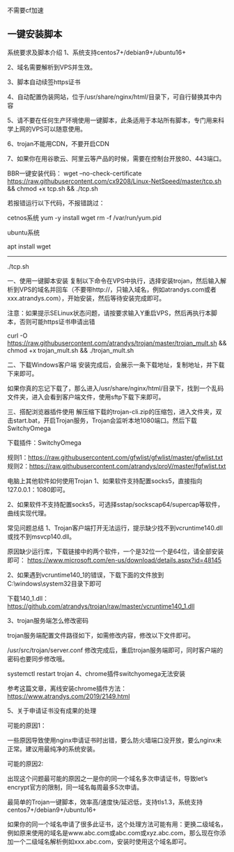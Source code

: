 

不需要cf加速

##  一键安装脚本

系统要求及脚本介绍
1、系统支持centos7+/debian9+/ubuntu16+

2、域名需要解析到VPS并生效。

3、脚本自动续签https证书

4、自动配置伪装网站，位于/usr/share/nginx/html/目录下，可自行替换其中内容

5、请不要在任何生产环境使用一键脚本，此条适用于本站所有脚本，专门用来科学上网的VPS可以随意使用。

6、trojan不能用CDN，不要开启CDN

7、如果你在用谷歌云、阿里云等产品的时候，需要在控制台开放80、443端口。

BBR一键安装代码：
wget –no-check-certificate https://raw.githubusercontent.com/cx9208/Linux-NetSpeed/master/tcp.sh && chmod +x tcp.sh && ./tcp.sh

若报错运行以下代码，不报错跳过：

cetnos系统
yum -y install wget
rm -f /var/run/yum.pid

ubuntu系统

apt install wget

------

./tcp.sh

一、使用一键脚本安装
复制以下命令在VPS中执行，选择安装trojan，然后输入解析到VPS的域名并回车（不要带http://，只输入域名，例如atrandys.com或者xxx.atrandys.com），开始安装，然后等待安装完成即可。

注意：如果提示SELinux状态问题，请按要求输入Y重启VPS，然后再执行本脚本，否则可能https证书申请出错

curl -O https://raw.githubusercontent.com/atrandys/trojan/master/trojan_mult.sh && chmod +x trojan_mult.sh && ./trojan_mult.sh

二、下载Windows客户端
安装完成后，会展示一条下载地址，复制地址，并下载下来即可。

如果你真的忘记下载了，那么进入/usr/share/nginx/html/目录下，找到一个乱码文件夹，进入会看到客户端文件，使用sftp下载下来即可。

三、搭配浏览器插件使用
解压缩下载的trojan-cli.zip的压缩包，进入文件夹，双击start.bat，开启Trojan服务，Trojan会监听本地1080端口。然后下载SwitchyOmega

下载插件：SwitchyOmega

规则1：https://raw.githubusercontent.com/gfwlist/gfwlist/master/gfwlist.txt
规则2：https://raw.githubusercontent.com/atrandys/proV/master/fgfwlist.txt

电脑上其他软件如何使用Trojan
1、如果软件支持配置socks5，直接指向127.0.0.1：1080即可。

2、如果软件不支持配置socks5，可选择sstap/sockscap64/supercap等软件，曲线实现代理。

常见问题总结
1、Trojan客户端打开无法运行，提示缺少找不到vcruntime140.dll或找不到msvcp140.dll。

原因缺少运行库，下载链接中的两个软件，一个是32位一个是64位，请全部安装即可：
https://www.microsoft.com/en-us/download/details.aspx?id=48145

2、如果遇到vcruntime140_1的错误，下载下面的文件放到C:\windows\system32目录下即可

下载140_1.dll：https://github.com/atrandys/trojan/raw/master/vcruntime140_1.dll

3、trojan服务端怎么修改密码

trojan服务端配置文件路径如下，如需修改内容，修改以下文件即可。

/usr/src/trojan/server.conf
修改完成后，重启trojan服务端即可，同时客户端的密码也要同步修改哦。

systemctl restart trojan
4、chrome插件switchyomega无法安装

参考这篇文章，离线安装chrome插件方法：https://www.atrandys.com/2019/2149.html

5、关于申请证书没有成果的处理

可能的原因1：

一些原因导致使用nginx申请证书时出错，要么防火墙端口没开放，要么nginx未正常。建议用最纯净的系统安装。

可能的原因2:

出现这个问题最可能的原因之一是你的同一个域名多次申请证书，导致let’s encrypt官方的限制，同一域名每周最多5次申请。

最简单的Trojan一键脚本，效率高/速度快/延迟低，支持tls1.3，系统支持centos7+/debian9+/ubuntu16+

如果你的同一个域名申请了很多此证书，这个处理方法可能有用：更换二级域名，例如原来使用的域名是www.abc.com或abc.com或xyz.abc.com，那么现在你添加一个二级域名解析例如xxx.abc.com，安装时使用这个域名即可。